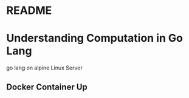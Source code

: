 # README

# Understanding Computation in Go Lang
go lang on alpine Linux Server



## Docker Container Up

